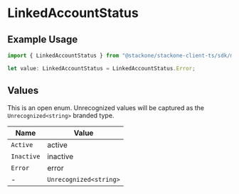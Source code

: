 # LinkedAccountStatus

## Example Usage

```typescript
import { LinkedAccountStatus } from "@stackone/stackone-client-ts/sdk/models/shared";

let value: LinkedAccountStatus = LinkedAccountStatus.Error;
```

## Values

This is an open enum. Unrecognized values will be captured as the `Unrecognized<string>` branded type.

| Name                   | Value                  |
| ---------------------- | ---------------------- |
| `Active`               | active                 |
| `Inactive`             | inactive               |
| `Error`                | error                  |
| -                      | `Unrecognized<string>` |